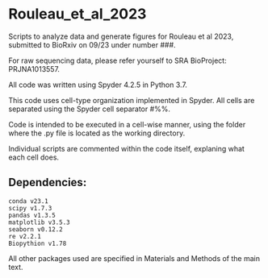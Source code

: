 # Rouleau_et_al_2023
Scripts to analyze data and generate figures for Rouleau et al 2023, submitted to BioRxiv on 09/23 under number ###.

For raw sequencing data, please refer yourself to SRA BioProject: PRJNA1013557.

All code was written using Spyder 4.2.5 in Python 3.7.

This code uses cell-type organization implemented in Spyder. All cells are separated using the Spyder cell separator #%%.

Code is intended to be executed in a cell-wise manner, using the folder where the .py file is located as the working directory. 

Individual scripts are commented within the code itself, explaning what each cell does. 

## Dependencies:
```
conda v23.1
scipy v1.7.3
pandas v1.3.5
matplotlib v3.5.3
seaborn v0.12.2
re v2.2.1
Biopythion v1.78
```
All other packages used are specified in Materials and Methods of the main text. 

